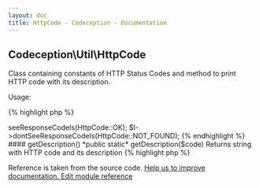 ```yaml
---
layout: doc
title: HttpCode - Codeception - Documentation
---
```



## Codeception\Util\HttpCode



Class containing constants of HTTP Status Codes
and method to print HTTP code with its description.

Usage:

{% highlight php %}

<?php
use \Codeception\Util\HttpCode;

// using REST, PhpBrowser, or any Framework module
$I->seeResponseCodeIs(HttpCode::OK);
$I->dontSeeResponseCodeIs(HttpCode::NOT_FOUND);

{% endhighlight %}




#### getDescription()

 *public static* getDescription($code) 

Returns string with HTTP code and its description

{% highlight php %}

<?php
HttpCode::getDescription(200); // '200 (OK)'
HttpCode::getDescription(401); // '401 (Unauthorized)'

{% endhighlight %}

 * `param` $code
 * `return` mixed

[See source](https://github.com/Codeception/lib-innerbrowser/blob/master/src/Codeception/Util/HttpCode.php#L165)

<p>&nbsp;</p><div class="alert alert-warning">Reference is taken from the source code. <a href="https://github.com/Codeception/lib-innerbrowser/blob/master/src/Codeception/Util/HttpCode.php">Help us to improve documentation. Edit module reference</a></div>
